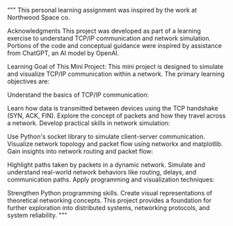 """ This personal learning assignment was inspired by the work at Northwood Space co.

Acknowledgments
This project was developed as part of a learning exercise to understand TCP/IP communication and network simulation. Portions of the code and conceptual guidance were inspired by assistance from ChatGPT, an AI model by OpenAI.

Learning Goal of This Mini Project:
This mini project is designed to simulate and visualize TCP/IP communication within a network. The primary learning objectives are:

Understand the basics of TCP/IP communication:

Learn how data is transmitted between devices using the TCP handshake (SYN, ACK, FIN).
Explore the concept of packets and how they travel across a network.
Develop practical skills in network simulation:

Use Python's socket library to simulate client-server communication.
Visualize network topology and packet flow using networkx and matplotlib.
Gain insights into network routing and packet flow:

Highlight paths taken by packets in a dynamic network.
Simulate and understand real-world network behaviors like routing, delays, and communication paths.
Apply programming and visualization techniques:

Strengthen Python programming skills.
Create visual representations of theoretical networking concepts.
This project provides a foundation for further exploration into distributed systems, networking protocols, and system reliability. """
